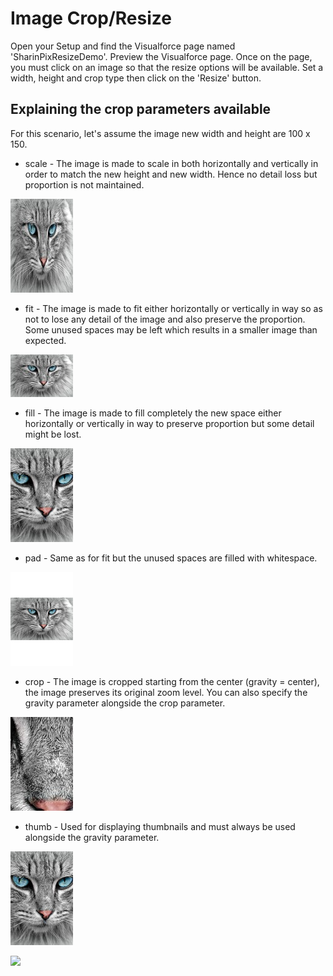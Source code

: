 
# Image Crop/Resize

Open your Setup and find the Visualforce page named 'SharinPixResizeDemo'. Preview the Visualforce page. Once on the page, you must click on an image so that the resize options will be available. Set a width, height and crop type then click on the 'Resize' button.

## Explaining the crop parameters available
For this scenario, let's assume the image new width and height are 100 x 150.
* scale - The image is made to scale in both horizontally and vertically in order to match the new height and new width. Hence no detail loss but proportion is not maintained.

<img src="https://raw.githubusercontent.com/Akhilesh05/img/master/scale.jpg">

* fit - The image is made to fit either horizontally or vertically in way so as not to lose any detail of the image and also preserve the proportion. Some unused spaces may be left which results in a smaller image than expected.

<img src="https://raw.githubusercontent.com/Akhilesh05/img/master/fit.jpg">

* fill - The image is made to fill completely the new space either horizontally or vertically in way to preserve proportion but some detail might be lost.

<img src="https://raw.githubusercontent.com/Akhilesh05/img/master/fill.jpg">

* pad - Same as for fit but the unused spaces are filled with whitespace.

<img src="https://raw.githubusercontent.com/Akhilesh05/img/master/pad.jpg">

* crop - The image is cropped starting from the center (gravity = center), the image preserves its original zoom level. You can also specify the gravity parameter alongside the crop parameter.

<img src="https://raw.githubusercontent.com/Akhilesh05/img/master/crop.jpg">

* thumb - Used for displaying thumbnails and must always be used alongside the gravity parameter.

<img src="https://raw.githubusercontent.com/Akhilesh05/img/master/thumb.jpg">

[<img src="https://raw.githubusercontent.com/afawcett/githubsfdeploy/master/deploy.png">](https://githubsfdeploy.herokuapp.com?owner=sharinpix&repo=demo-apex&ref=image_crop_resize)

